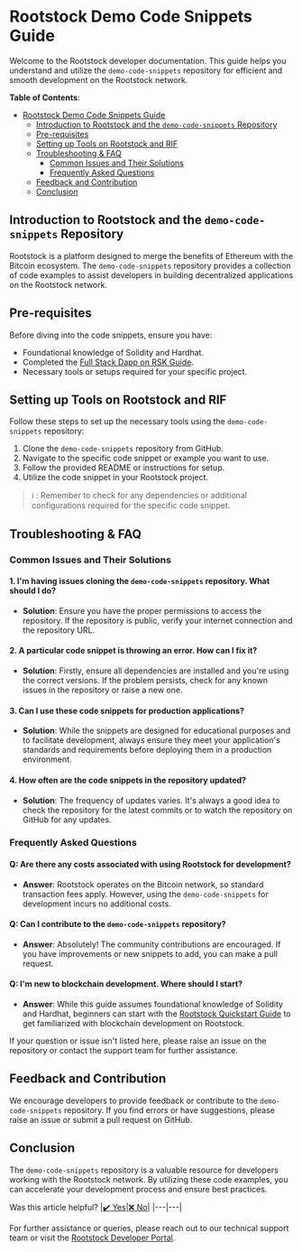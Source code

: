 # Rootstock Demo Code Snippets Guide

Welcome to the Rootstock developer documentation. This guide helps you understand and utilize the `demo-code-snippets` repository for efficient and smooth development on the Rootstock network.

**Table of Contents**:
- [Rootstock Demo Code Snippets Guide](#rootstock-demo-code-snippets-guide)
  - [Introduction to Rootstock and the `demo-code-snippets` Repository](#introduction-to-rootstock-and-the-demo-code-snippets-repository)
  - [Pre-requisites](#pre-requisites)
  - [Setting up Tools on Rootstock and RIF](#setting-up-tools-on-rootstock-and-rif)
  - [Troubleshooting & FAQ](#troubleshooting--faq)
    - [Common Issues and Their Solutions](#common-issues-and-their-solutions)
    - [Frequently Asked Questions](#frequently-asked-questions)
  - [Feedback and Contribution](#feedback-and-contribution)
  - [Conclusion](#conclusion)

## Introduction to Rootstock and the `demo-code-snippets` Repository

Rootstock is a platform designed to merge the benefits of Ethereum with the Bitcoin ecosystem. The `demo-code-snippets` repository provides a collection of code examples to assist developers in building decentralized applications on the Rootstock network.

## Pre-requisites

Before diving into the code snippets, ensure you have:
- Foundational knowledge of Solidity and Hardhat.
- Completed the [Full Stack Dapp on RSK Guide](https://dev.rootstock.io/guides/full-stack-dapp-on-rsk/part1-overview/).
- Necessary tools or setups required for your specific project.

## Setting up Tools on Rootstock and RIF

Follow these steps to set up the necessary tools using the `demo-code-snippets` repository:

1. Clone the `demo-code-snippets` repository from GitHub.
2. Navigate to the specific code snippet or example you want to use.
3. Follow the provided README or instructions for setup.
4. Utilize the code snippet in your Rootstock project.

> :information_source: 
> : Remember to check for any dependencies or additional configurations required for the specific code snippet.

## Troubleshooting & FAQ

### Common Issues and Their Solutions

#### 1. I'm having issues cloning the `demo-code-snippets` repository. What should I do?

- **Solution**: Ensure you have the proper permissions to access the repository. If the repository is public, verify your internet connection and the repository URL.

#### 2. A particular code snippet is throwing an error. How can I fix it?

- **Solution**: Firstly, ensure all dependencies are installed and you're using the correct versions. If the problem persists, check for any known issues in the repository or raise a new one.

#### 3. Can I use these code snippets for production applications?

- **Solution**: While the snippets are designed for educational purposes and to facilitate development, always ensure they meet your application's standards and requirements before deploying them in a production environment.

#### 4. How often are the code snippets in the repository updated?

- **Solution**: The frequency of updates varies. It's always a good idea to check the repository for the latest commits or to watch the repository on GitHub for any updates.

### Frequently Asked Questions

#### Q: Are there any costs associated with using Rootstock for development?

- **Answer**: Rootstock operates on the Bitcoin network, so standard transaction fees apply. However, using the `demo-code-snippets` for development incurs no additional costs.

#### Q: Can I contribute to the `demo-code-snippets` repository?

- **Answer**: Absolutely! The community contributions are encouraged. If you have improvements or new snippets to add, you can make a pull request.

#### Q: I'm new to blockchain development. Where should I start?

- **Answer**: While this guide assumes foundational knowledge of Solidity and Hardhat, beginners can start with the [Rootstock Quickstart Guide](https://dev.rootstock.io/guides/quickstart/) to get familiarized with blockchain development on Rootstock.

If your question or issue isn't listed here, please raise an issue on the repository or contact the support team for further assistance.

## Feedback and Contribution

We encourage developers to provide feedback or contribute to the `demo-code-snippets` repository. If you find errors or have suggestions, please raise an issue or submit a pull request on GitHub.

## Conclusion

The `demo-code-snippets` repository is a valuable resource for developers working with the Rootstock network. By utilizing these code examples, you can accelerate your development process and ensure best practices.

Was this article helpful?
|[:heavy_check_mark: Yes](#)|[:x: No](#)|
|---|---|

For further assistance or queries, please reach out to our technical support team or visit the [Rootstock Developer Portal](https://dev.rootstock.io/).

